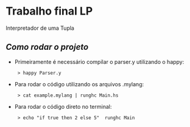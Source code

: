 # Trabalho final LP 

Interpretador de uma Tupla

## *Como rodar o projeto* 

- Primeiramente é necessário compilar o parser.y utilizando o happy:
    ```
     > happy Parser.y
    ```

- Para rodar o código utilizando os arquivos .mylang:
    ```
     > cat example.mylang | runghc Main.hs 
    ```

- Para rodar o código direto no terminal:
    ```
     > echo "if true then 2 else 5"  runghc Main 
    ```
